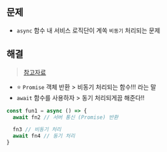 ## 문제
- `async` 함수 내 서비스 로직단이 계쏙 `비동기` 처리되는 문제

## 해결
> [참고자료](https://tech-monster.tistory.com/180)
- ⭐ `Promise` 객체 반환 > 비동기 처리되는 함수!!! 라는 말
- `await` 함수를 사용하자 > 동기 처리되게끔 해준다!!


```js
const fun1 = async () => {
  await fn2 // 서버 통신 (Promise) 반환

  fn3 // 비동기 처리
  await fn4 // 동기 처리
}
```
